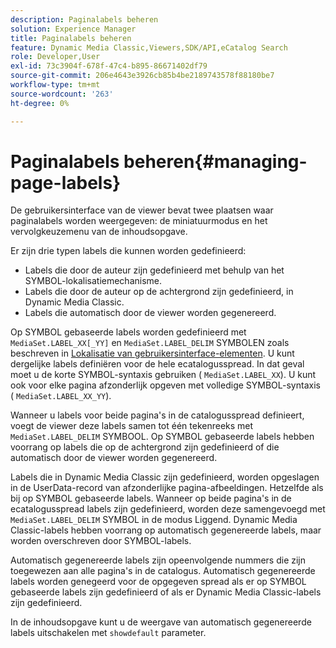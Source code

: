 ```yaml
---
description: Paginalabels beheren
solution: Experience Manager
title: Paginalabels beheren
feature: Dynamic Media Classic,Viewers,SDK/API,eCatalog Search
role: Developer,User
exl-id: 73c3904f-678f-47c4-b895-86671402df79
source-git-commit: 206e4643e3926cb85b4be2189743578f88180be7
workflow-type: tm+mt
source-wordcount: '263'
ht-degree: 0%

---
```


# Paginalabels beheren{#managing-page-labels}

De gebruikersinterface van de viewer bevat twee plaatsen waar paginalabels worden weergegeven: de miniatuurmodus en het vervolgkeuzemenu van de inhoudsopgave.

Er zijn drie typen labels die kunnen worden gedefinieerd:

* Labels die door de auteur zijn gedefinieerd met behulp van het SYMBOL-lokalisatiemechanisme.
* Labels die door de auteur op de achtergrond zijn gedefinieerd, in Dynamic Media Classic.
* Labels die automatisch door de viewer worden gegenereerd.

Op SYMBOL gebaseerde labels worden gedefinieerd met `MediaSet.LABEL_XX[_YY]` en `MediaSet.LABEL_DELIM` SYMBOLEN zoals beschreven in [Lokalisatie van gebruikersinterface-elementen](../../c-html5-s7-aem-asset-viewers/c-html5-20-ecatalog-viewer-about/c-html5-20-ecatalog-viewer-localization.md#concept-cbfc39344c494eb7b9f6a272cff0cc74). U kunt dergelijke labels definiëren voor de hele ecatalogusspread. In dat geval moet u de korte SYMBOL-syntaxis gebruiken ( `MediaSet.LABEL_XX`). U kunt ook voor elke pagina afzonderlijk opgeven met volledige SYMBOL-syntaxis ( `MediaSet.LABEL_XX_YY`).

Wanneer u labels voor beide pagina&#39;s in de catalogusspread definieert, voegt de viewer deze labels samen tot één tekenreeks met `MediaSet.LABEL_DELIM` SYMBOOL. Op SYMBOL gebaseerde labels hebben voorrang op labels die op de achtergrond zijn gedefinieerd of die automatisch door de viewer worden gegenereerd.

Labels die in Dynamic Media Classic zijn gedefinieerd, worden opgeslagen in de UserData-record van afzonderlijke pagina-afbeeldingen. Hetzelfde als bij op SYMBOL gebaseerde labels. Wanneer op beide pagina&#39;s in de ecatalogusspread labels zijn gedefinieerd, worden deze samengevoegd met `MediaSet.LABEL_DELIM` SYMBOL in de modus Liggend. Dynamic Media Classic-labels hebben voorrang op automatisch gegenereerde labels, maar worden overschreven door SYMBOL-labels.

Automatisch gegenereerde labels zijn opeenvolgende nummers die zijn toegewezen aan alle pagina&#39;s in de catalogus. Automatisch gegenereerde labels worden genegeerd voor de opgegeven spread als er op SYMBOL gebaseerde labels zijn gedefinieerd of als er Dynamic Media Classic-labels zijn gedefinieerd.

In de inhoudsopgave kunt u de weergave van automatisch gegenereerde labels uitschakelen met `showdefault` parameter.

